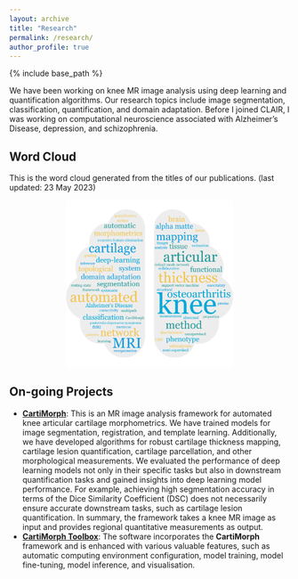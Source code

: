 ```yaml
---
layout: archive
title: "Research"
permalink: /research/
author_profile: true
---
```


{% include base_path %}



We have been working on knee MR image analysis using deep learning and quantification algorithms. Our research topics include image segmentation, classification, quantification, and domain adaptation. Before I joined CLAIR, I was working on computational neuroscience associated with Alzheimer’s Disease, depression,  and schizophrenia.

Word Cloud
------

This is the word cloud generated from the titles of our publications. (last updated: 23 May 2023)

<p align="center"> 
  <img width="300" src="/_pages/research.assets/ycyao_wordCloud.png" />
</p>



On-going Projects
------

- [**CartiMorph**](https://github.com/YongchengYAO/CartiMorph): This is an MR image analysis framework for automated knee articular cartilage morphometrics. We have trained models for image segmentation, registration, and template learning. Additionally, we have developed algorithms for robust cartilage thickness mapping, cartilage lesion quantification, cartilage parcellation, and other morphological measurements. We evaluated the performance of deep learning models not only in their specific tasks but also in downstream quantification tasks and gained insights into deep learning model performance. For example, achieving high segmentation accuracy in terms of the Dice Similarity Coefficient (DSC) does not necessarily ensure accurate downstream tasks, such as cartilage lesion quantification. In summary, the framework takes a knee MR image as input and provides regional quantitative measurements as output.
- [**CartiMorph Toolbox**](https://github.com/YongchengYAO/CartiMorph-Toolbox): The software incorporates the **CartiMorph** framework and is enhanced with various valuable features, such as automatic computing environment configuration, model training, model fine-tuning, model inference, and visualisation.

